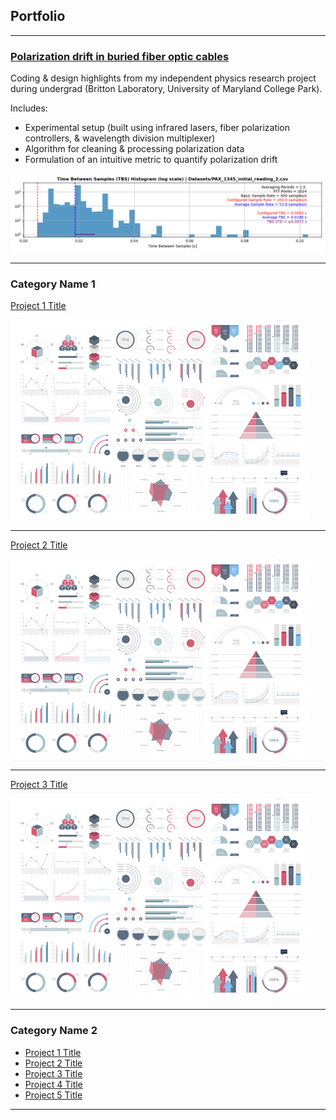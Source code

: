 ## Portfolio

---

### [Polarization drift in buried fiber optic cables](/projects/britton_lab/pol_repo_display)

Coding & design highlights from my independent physics research project during undergrad (Britton Laboratory, University of Maryland College Park).

Includes:
* Experimental setup (built using infrared lasers, fiber polarization controllers, & wavelength division multiplexer)
* Algorithm for cleaning & processing polarization data
* Formulation of an intuitive metric to quantify polarization drift

<img src="projects/britton_lab/hist_1.png?raw=true"/>

---

### Category Name 1 

[Project 1 Title](/sample_page)

<img src="images/dummy_thumbnail.jpg?raw=true"/>

---
[Project 2 Title](/pdf/sample_presentation.pdf)

<img src="images/dummy_thumbnail.jpg?raw=true"/>

---
[Project 3 Title](http://example.com/)

<img src="images/dummy_thumbnail.jpg?raw=true"/>

---

### Category Name 2

- [Project 1 Title](http://example.com/)
- [Project 2 Title](http://example.com/)
- [Project 3 Title](http://example.com/)
- [Project 4 Title](http://example.com/)
- [Project 5 Title](http://example.com/)

---
